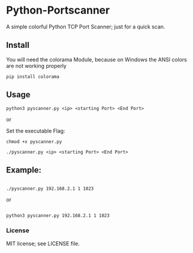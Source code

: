 # Python-Portscanner
A simple colorful Python TCP Port Scanner; just for a quick scan.

## Install
You will need the colorama Module, because on Windows the ANSI colors are not working properly
```
pip install colorama
```

## Usage
```
python3 pyscanner.py <ip> <starting Port> <End Port>
```
or

Set the executable Flag:
```
chmod +x pyscanner.py

./pyscanner.py <ip> <starting Port> <End Port>
```

## Example:

```

./pyscanner.py 192.168.2.1 1 1023

```

or

```

python3 pyscanner.py 192.168.2.1 1 1023

```

### License
MIT license; see LICENSE file.
